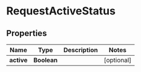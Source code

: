 
# RequestActiveStatus

## Properties
Name | Type | Description | Notes
------------ | ------------- | ------------- | -------------
**active** | **Boolean** |  |  [optional]



